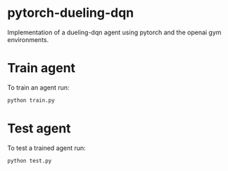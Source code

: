 # pytorch-dueling-dqn

Implementation of a dueling-dqn agent using pytorch and the openai gym environments.

# Train agent

To train an agent run:

```bash
python train.py
```

# Test agent

To test a trained agent run:

```bash
python test.py
```
